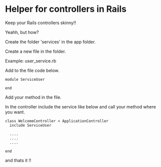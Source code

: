 # Helper for controllers in Rails
Keep your Rails controllers skinny!!

Yeahh, but how?

Create the folder 'services' in the app folder.

Create a new file in the folder.

Example: user_service.rb

Add to the file code below.
```
module ServiceUser

end
```    
Add your method in the file.

In the controller include the service like below and call your method where you want.
```
class WelcomeController < ApplicationController
  include ServiceUser

  ....
  ....
  ....

end
```  
and thats it !!